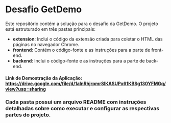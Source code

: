# Desafio GetDemo

Este repositório contém a solução para o desafio da GetDemo. O projeto está estruturado em três pastas principais:

- **extension**: Inclui o código da extensão criada para coletar o HTML das páginas no navegador Chrome.
- **frontend**: Contém o código-fonte e as instruções para a parte de front-end.
- **backend**: Inclui o código-fonte e as instruções para a parte de back-end.


#### Link de Demostração da Aplicação: https://drive.google.com/file/d/1alnRhjrpmrSlKASUPx61KBSg130YFMGq/view?usp=sharing

### Cada pasta possui um arquivo README com instruções detalhadas sobre como executar e configurar as respectivas partes do projeto.
